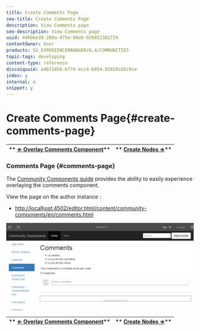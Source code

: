 ```yaml
---
title: Create Comments Page
seo-title: Create Comments Page
description: View Comments page
seo-description: View Comments page
uuid: 446bbe39-268a-475e-80a6-928852381729
contentOwner: User
products: SG_EXPERIENCEMANAGER/6.4/COMMUNITIES
topic-tags: developing
content-type: reference
discoiquuid: ad671056-bf74-4cc4-b954-93018cd2c9ce
index: y
internal: n
snippet: y
---
```


# Create Comments Page{#create-comments-page}

| ** [⇐ Overlay Comments Component](../../communities/using/overlay-comments.md)** |** [Create Nodes ⇒](../../communities/using/overlay-create-nodes.md)** |
|---|---|

### Comments Page {#comments-page}

The [Community Components guide](../../communities/using/components-guide.md) provides the ability to easily experience overlaying the comments component.

View the page on the author instance :

* [http://localhost:4502/editor.html/content/community-components/en/comments.html](http://localhost:4502/editor.html/content/community-components/en/comments.html)

![](assets/chlimage_1-132.png)

| ** [⇐ Overlay Comments Component](../../communities/using/overlay-comments.md)** |** [Create Nodes ⇒](../../communities/using/overlay-create-nodes.md)** |
|---|---|

